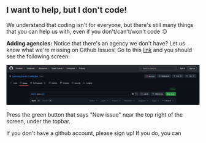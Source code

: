 ## I want to help, but I don't code!

We understand that coding isn't for everyone, but there's still many things that you can help us with, even if you don't/can't/won't code :D 

**Adding agencies:**
Notice that there's an agency we don't have? Let us know what we're missing on Github Issues! Go to this [link](https://github.com/catenarytransit/vehicles/issues) and you should see the following screen:

![github issues page](../../../examples/vehicle_issues.png)

Press the green button that says "New issue" near the top right of the screen, under the topbar. 

If you don't have a github account, please sign up!
If you do, you can 